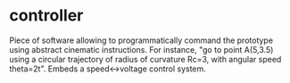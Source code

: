 # controller
Piece of software allowing to programmatically command the prototype using abstract cinematic instructions.
For instance, "go to point A(5,3.5) using a circular trajectory of radius of curvature Rc=3, with angular speed theta=2t".
Embeds a speed<->voltage control system.
